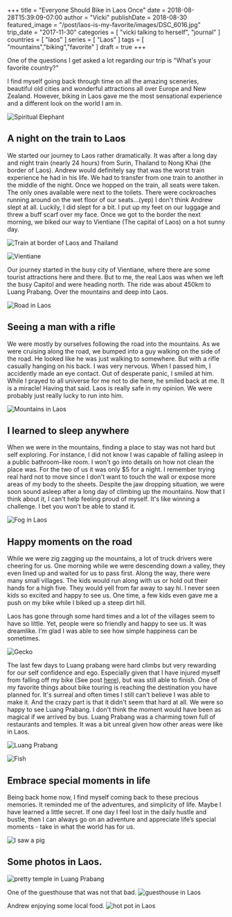 +++
title = "Everyone Should Bike in Laos Once"
date = 2018-08-28T15:39:09-07:00
author = "Vicki"
publishDate = 2018-08-30
featured_image = "/post/laos-is-my-favorite/images/DSC_6016.jpg"
trip_date = "2017-11-30"
categories = [ "vicki talking to herself", "journal" ]
countries = [ "laos" ]
series = [ "Laos" ]
tags = [ "mountains","biking","favorite" ]
draft = true
+++

One of the questions I get asked a lot regarding our trip is "What's your favorite country?"<!--more-->

I find myself going back through time on all the amazing sceneries, beautiful old cities and wonderful attractions all over Europe and New Zealand. However, biking in Laos gave me the most sensational experience and a different look on the world I am in.

![Spiritual Elephant](images/DSC_6016.jpg)

## A night on the train to Laos
We started our journey to Laos rather dramatically. It was after a long day and night train (nearly 24 hours) from Surin, Thailand to Nong Khai (the border of Laos). Andrew would definitely say that was the worst train experience he had in his life. We had to transfer from one train to another in the middle of the night. Once we hopped on the train, all seats were taken. The only ones available were next to the toilets. There were cockroaches running around on the wet floor of our seats…(yep) I don't think Andrew slept at all. Luckily, I did slept for a bit. I put up my feet on our luggage and threw a buff scarf over my face. Once we got to the border the next morning, we biked our way to Vientiane (The capital of Laos) on a hot sunny day. 

![Train at border of Laos and Thailand](images/IMG_4947.JPG)

![Vientiane](images/DSC_5670.jpg)

Our journey started in the busy city of Vientiane, where there are some tourist attractions here and there. But to me, the real Laos was when we left the busy Capitol and were heading north. The ride was about 450km to Luang Prabang. Over the mountains and deep into Laos.

![Road in Laos](images/IMG_5045.JPG)

## Seeing a man with a rifle
We were mostly by ourselves following the road into the mountains. As we were cruising along the road, we bumped into a guy walking on the side of the road. He looked like he was just walking to somewhere. But with a rifle casually hanging on his back. I was very nervous. When I passed him, I accidently made an eye contact. Out of desperate panic, I smiled at him. While I prayed to all universe for me not to die here, he smiled back at me. It is a miracle! Having that said. Laos is really safe in my opinion. We were probably just really lucky to run into him.

![Mountains in Laos](images/IMG_5193.JPG)

## I learned to sleep anywhere
When we were in the mountains, finding a place to stay was not hard but self exploring. For instance, I did not know I was capable of falling asleep in a public bathroom-like room. I won't go into details on how not clean the place was. For the two of us it was only $5 for a night. I remember trying real hard not to move since I don't want to touch the wall or expose more areas of my body to the sheets. Despite the jaw dropping situation, we were soon sound asleep after a long day of climbing up the mountains. Now that I think about it, I can't help feeling proud of myself. It's like winning a challenge. I bet you won't be able to stand it.

![Fog in Laos](images/IMG_5219.JPG)

## Happy moments on the road
While we were zig zagging up the mountains, a lot of truck drivers were cheering for us. One morning while we were descending down a valley, they even lined up and waited for us to pass first. Along the way, there were many small villages. The kids would run along with us or hold out their hands for a high five. They would yell from far away to say hi. I never seen kids so excited and happy to see us. One time, a few kids even gave me a push on my bike while I biked up a steep dirt hill.

Laos has gone through some hard times and a lot of the villages seem to have so little. Yet, people were so friendly and happy to see us. It was dreamlike. I’m glad I was able to see how simple happiness can be sometimes.

![Gecko](images/IMG_5420.JPG)

The last few days to Luang prabang were hard climbs but very rewarding for our self confidence and ego. Especially given that I have injured myself from falling off my bike (See post <a href="/post/the-day-i-crashed-my-bike">here</a>), but was still able to finish. One of my favorite things about bike touring is reaching the destination you have planned for. It's surreal and often times I still can't believe I was able to make it. And the crazy part is that it didn't seem that hard at all. We were so happy to see Luang Prabang. I don't think the moment would have been as magical if we arrived by bus. Luang Prabang was a charming town full of restaurants and temples. It was a bit unreal given how other areas were like in Laos.

![Luang Prabang](images/IMG_5380.JPG)

![Fish](images/IMG_5178.JPG)

## Embrace special moments in life
Being back home now, I find myself coming back to these precious memories. It reminded me of the adventures, and simplicity of life. Maybe I have learned a little secret. If one day I feel lost in the daily hustle and bustle, then I can always go on an adventure and appreciate life’s special moments - take in what the world has for us. 

![I saw a pig](images/IMG_5275.jpg)

## Some photos in Laos.

![pretty temple in Luang Prabang](images/IMG_5414.JPG)

One of the guesthouse that was not that bad.
![guesthouse in Laos](images/IMG_5323.JPG)

Andrew enjoying some local food.
![hot pot in Laos](images/IMG_5029.JPG)